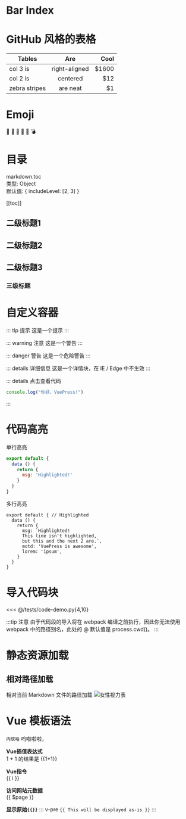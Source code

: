 # Bar Index

GitHub 风格的表格
=============

| Tables        | Are           | Cool  |
| ------------- |:-------------:| -----:|
| col 3 is      | right-aligned | $1600 |
| col 2 is      | centered      |   $12 |
| zebra stripes | are neat      |    $1 |

Emoji
=============

:tada: :100:
:hot_face:
:cursing_face:
:space_invader:
:bomb:

目录
=============

markdown.toc        
类型: Object        
默认值: { includeLevel: [2, 3] }

[[toc]]

二级标题1
------------

二级标题2
------------

二级标题3
------------

### 三级标题


自定义容器 
=============

::: tip 提示
这是一个提示
:::

::: warning 注意
这是一个警告
:::

::: danger 警告
这是一个危险警告
:::

::: details 详细信息
这是一个详情块，在 IE / Edge 中不生效
:::

::: details 点击查看代码
```js
console.log("你好，VuePress!")
```
:::


代码高亮
===========

单行高亮
``` js {4}
export default {
  data () {
    return {
      msg: 'Highlighted!'
    }
  }
}
```

多行高亮
``` js{1,4,6-7}
export default { // Highlighted
  data () {
    return {
      msg: `Highlighted!
      This line isn't highlighted,
      but this and the next 2 are.`,
      motd: 'VuePress is awesome',
      lorem: 'ipsum',
    }
  }
}
```


导入代码块
=============

<<< @/tests/code-demo.py{4,10}

:::tip 注意
由于代码段的导入将在 webpack 编译之前执行，因此你无法使用 webpack 中的路径别名，此处的 @ 默认值是 process.cwd()。
:::



静态资源加载
=====================

## 相对路径加载

相对当前 Markdown 文件的路径加载
![女性视力表](./assets/images/woman-vision.jpg)

<!-- 使用 Webpack 别名加载资源   
![微软的软件战争](~@images/software-war.jpg) -->



Vue 模板语法
=====================

`内联哈` 呜啦啦啦，

**Vue插值表达式**       
1 + 1 的结果是 {{1+1}}

**Vue指令**     
<span v-for="i in 3">{{ i }} </span>    

**访问网站元数据**      
{{ $page }}

**显示原始`{{}}`**
::: v-pre
`{{ This will be displayed as-is }}`
:::
